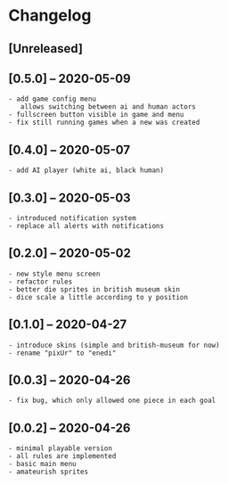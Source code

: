 # Changelog

## [Unreleased]


## [0.5.0] – 2020-05-09
    - add game config menu
       allows switching between ai and human actors
    - fullscreen button visible in game and menu
    - fix still running games when a new was created

## [0.4.0] – 2020-05-07
    - add AI player (white ai, black human)

## [0.3.0] – 2020-05-03
    - introduced notification system
    - replace all alerts with notifications

## [0.2.0] – 2020-05-02
    - new style menu screen
    - refactor rules
    - better die sprites in british museum skin
    - dice scale a little according to y position

## [0.1.0] – 2020-04-27
    - introduce skins (simple and british-museum for now)
    - rename "pixUr" to "enedi"

## [0.0.3] – 2020-04-26
    - fix bug, which only allowed one piece in each goal

## [0.0.2] – 2020-04-26
    - minimal playable version
    - all rules are implemented
    - basic main menu
    - amateurish sprites
